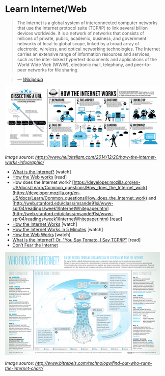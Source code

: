 # Learn Internet/Web

> The Internet is a global system of interconnected computer networks that use the Internet protocol suite (TCP/IP) to link several billion devices worldwide. It is a network of networks that consists of millions of private, public, academic, business, and government networks of local to global scope, linked by a broad array of electronic, wireless, and optical networking technologies. The Internet carries an extensive range of information resources and services, such as the inter-linked hypertext documents and applications of the World Wide Web (WWW), electronic mail, telephony, and peer-to-peer networks for file sharing.

><cite>&#8212; [Wikipedia](https://en.wikipedia.org/wiki/Internet)</cite>

![](../images/how-the-internet-works.jpg "https://www.helloitsliam.com/2014/12/20/how-the-internet-works-infographic/")

<cite>Image source: <a href="https://www.helloitsliam.com/2014/12/20/how-the-internet-works-infographic/">https://www.helloitsliam.com/2014/12/20/how-the-internet-works-infographic/</a></cite>

* [What is the Internet?](https://www.youtube.com/watch?v=Dxcc6ycZ73M) [watch]
* [How the Web works](https://developer.mozilla.org/en-US/docs/Learn/Getting_started_with_the_web/How_the_Web_works) [read]
* How does the Internet work? [https://developer.mozilla.org/en-US/docs/Learn/Common_questions/How_does_the_Internet_work](https://developer.mozilla.org/en-US/docs/Learn/Common_questions/How_does_the_Internet_work) and 
[http://web.stanford.edu/class/msande91si/www-spr04/readings/week1/InternetWhitepaper.htm](http://web.stanford.edu/class/msande91si/www-spr04/readings/week1/InternetWhitepaper.htm) [read]
* [How the Internet Works](https://www.khanacademy.org/partner-content/code-org/internet-works) [watch]
* [How the Internet Works in 5 Minutes](https://www.youtube.com/watch?v=7_LPdttKXPc) [watch]
* [How the Web Works](https://www.eventedmind.com/classes/how-the-web-works-7f40254c) [watch]
* [What Is the Internet? Or, "You Say Tomato, I Say TCP/IP"](http://www.20thingsilearned.com/en-US/what-is-the-internet/1) [read]
* [Don’t Fear the Internet](http://www.dontfeartheinternet.com/)

![](../images/who-runs-the-internet-infographic.jpg "http://www.bitrebels.com/technology/find-out-who-runs-the-internet-chart/")

<cite>Image source: <a href="http://www.bitrebels.com/technology/find-out-who-runs-the-internet-chart/">http://www.bitrebels.com/technology/find-out-who-runs-the-internet-chart/</a></cite>
